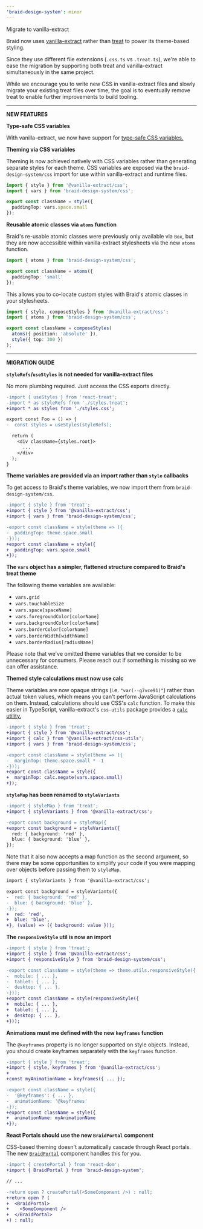 ```yaml
---
'braid-design-system': minor
---
```


Migrate to vanilla-extract

Braid now uses [vanilla-extract](http://vanilla-extract.style) rather than [treat](https://seek-oss.github.io/treat) to power its theme-based styling.

Since they use different file extensions (`.css.ts` vs `.treat.ts`), we're able to ease the migration by supporting both treat and vanilla-extract simultaneously in the same project.

While we encourage you to write new CSS in vanilla-extract files and slowly migrate your existing treat files over time, the goal is to eventually remove treat to enable further improvements to build tooling.

---

**NEW FEATURES**

**Type-safe CSS variables**

With vanilla-extract, we now have support for [type-safe CSS variables.](https://vanilla-extract.style/documentation/styling-api/#createvar)

**Theming via CSS variables**

Theming is now achieved natively with CSS variables rather than generating separate styles for each theme. CSS variables are exposed via the `braid-design-system/css` import for use within vanilla-extract and runtime files.

```ts
import { style } from '@vanilla-extract/css';
import { vars } from 'braid-design-system/css';

export const className = style({
  paddingTop: vars.space.small
});
```

**Reusable atomic classes via `atoms` function**

Braid's re-usable atomic classes were previously only available via `Box`, but they are now accessible within vanilla-extract stylesheets via the new `atoms` function.

```ts
import { atoms } from 'braid-design-system/css';

export const className = atoms({
  paddingTop: 'small'
});
```

This allows you to co-locate custom styles with Braid's atomic classes in your stylesheets.

```ts
import { style, composeStyles } from '@vanilla-extract/css';
import { atoms } from 'braid-design-system/css';

export const className = composeStyles(
  atoms({ position: 'absolute' }),
  style({ top: 300 })
);
```

---

**MIGRATION GUIDE**

**`styleRefs`/`useStyles` is not needed for vanilla-extract files**

No more plumbing required. Just access the CSS exports directly.

```diff
-import { useStyles } from 'react-treat';
-import * as styleRefs from './styles.treat';
+import * as styles from './styles.css';

export const Foo = () => {
-  const styles = useStyles(styleRefs);

  return (
    <div className={styles.root}>
      ...
    </div>
  );
}
```

**Theme variables are provided via an import rather than `style` callbacks**

To get access to Braid's theme variables, we now import them from `braid-design-system/css`.

```diff
-import { style } from 'treat';
+import { style } from '@vanilla-extract/css';
+import { vars } from 'braid-design-system/css';

-export const className = style(theme => ({
-  paddingTop: theme.space.small
-}));
+export const className = style({
+  paddingTop: vars.space.small
+});
```

**The `vars` object has a simpler, flattened structure compared to Braid's treat theme**

The following theme variables are available:

- `vars.grid`
- `vars.touchableSize`
- `vars.space[spaceName]`
- `vars.foregroundColor[colorName]`
- `vars.backgroundColor[colorName]`
- `vars.borderColor[colorName]`
- `vars.borderWidth[widthName]`
- `vars.borderRadius[radiusName]`

Please note that we've omitted theme variables that we consider to be unnecessary for consumers. Please reach out if something is missing so we can offer assistance.


**Themed style calculations must now use calc**

Theme variables are now opaque strings (i.e. `"var(--g7vce91)"`) rather than actual token values, which means you can't perform JavaScript calculations on them. Instead, calculations should use CSS's `calc` function. To make this easier in TypeScript, vanilla-extract's `css-utils` package provides a [`calc` utility.](https://vanilla-extract.style/documentation/utility-functions/#calc)

```diff
-import { style } from 'treat';
+import { style } from '@vanilla-extract/css';
+import { calc } from '@vanilla-extract/css-utils';
+import { vars } from 'braid-design-system/css';

-export const className = style(theme => ({
-  marginTop: theme.space.small * -1
-}));
+export const className = style({
+  marginTop: calc.negate(vars.space.small)
+});
```

**`styleMap` has been renamed to `styleVariants`**

```diff
-import { styleMap } from 'treat';
+import { styleVariants } from '@vanilla-extract/css';

-export const background = styleMap({
+export const background = styleVariants({
  red: { background: 'red' },
  blue: { background: 'blue' },
});
```

Note that it also now accepts a map function as the second argument, so there may be some opportunities to simplify your code if you were mapping over objects before passing them to `styleMap`.

```diff
import { styleVariants } from '@vanilla-extract/css';

export const background = styleVariants({
-  red: { background: 'red' },
-  blue: { background: 'blue' },
-});
+  red: 'red',
+  blue: 'blue',
+}, (value) => ({ background: value }));
```

**The `responsiveStyle` util is now an import**

```diff
-import { style } from 'treat';
+import { style } from '@vanilla-extract/css';
+import { responsiveStyle } from 'braid-design-system/css';

-export const className = style(theme => theme.utils.responsiveStyle({
-  mobile: { ... },
-  tablet: { ... },
-  desktop: { ... },
-}));
+export const className = style(responsiveStyle({
+  mobile: { ... },
+  tablet: { ... },
+  desktop: { ... },
+}));
```

**Animations must me defined with the new `keyframes` function**

The `@keyframes` property is no longer supported on style objects. Instead, you should create keyframes separately with the `keyframes` function.

```diff
-import { style } from 'treat';
+import { style, keyframes } from '@vanilla-extract/css';
+
+const myAnimationName = keyframes({ ... });

-export const className = style({
-  '@keyframes': { ... },
-  animationName: '@keyframes'
-});
+export const className = style({
+  animationName: myAnimationName
+});
```

**React Portals should use the new `BraidPortal` component**

CSS-based theming doesn't automatically cascade through React portals. The new [`BraidPortal`](https://seek-oss.github.io/braid-design-system/components/BraidPortal) component handles this for you.

```diff
-import { createPortal } from 'react-dom';
+import { BraidPortal } from 'braid-design-system';

// ...

-return open ? createPortal(<SomeComponent />) : null;
+return open ? (
+  <BraidPortal>
+    <SomeComponent />
+  </BraidPortal>
+) : null;
```
